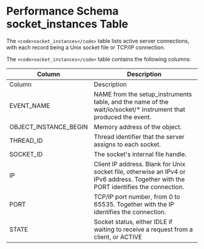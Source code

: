 
# Performance Schema socket_instances Table

The `<code>socket_instances</code>` table lists active server connections, with each record being a Unix socket file or TCP/IP connection.


The `<code>socket_instances</code>` table contains the following columns:



| Column | Description |
| --- | --- |
| Column | Description |
| EVENT_NAME | NAME from the setup_instruments table, and the name of the wait/io/socket/* instrument that produced the event. |
| OBJECT_INSTANCE_BEGIN | Memory address of the object. |
| THREAD_ID | Thread identifier that the server assigns to each socket. |
| SOCKET_ID | The socket's internal file handle. |
| IP | Client IP address. Blank for Unix socket file, otherwise an IPv4 or IPv6 address. Together with the PORT identifies the connection. |
| PORT | TCP/IP port number, from 0 to 65535. Together with the IP identifies the connection. |
| STATE | Socket status, either IDLE if waiting to receive a request from a client, or ACTIVE |


